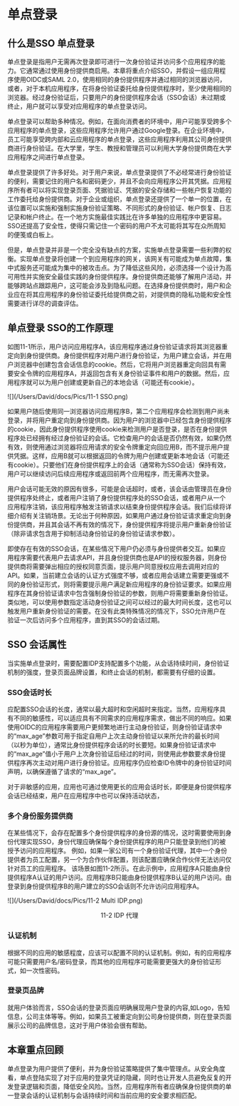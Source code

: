 # 单点登录

## 什么是SSO 单点登录

单点登录是指用户无需再次登录即可进行一次身份验证并访问多个应用程序的能力。它通常通过使用身份提供商启用。本章将重点介绍SSO，并假设一组应用程序使用OIDC或SAML 2.0，使用相同的身份提供程序并通过相同的浏览器访问，或者，对于本机应用程序，在将身份验证委托给身份提供程序时，至少使用相同的浏览器。经过身份验证后，只要用户的身份提供程序会话（SSO会话）未过期或终止，用户就可以享受对应用程序的单点登录访问。

单点登录可以帮助多种情况。例如，在面向消费者的环境中，用户可能享受跨多个应用程序的单点登录，这些应用程序允许用户通过Google登录。在企业环境中，员工可能享受跨内部和云应用程序的单点登录，这些应用程序利用其公司身份提供商进行身份验证。在大学里，学生、教授和管理员可以利用大学身份提供商在大学应用程序之间进行单点登录。

单点登录提供了许多好处。对于用户来说，单点登录提供了不必经常进行身份验证的便利，需要记住的用户名和密码更少，并且不会向应用程序公开其凭据。应用程序所有者可以将实现登录页面、凭据验证、凭据的安全存储和一些帐户恢复功能的工作委托给身份提供商。对于企业或组织，单点登录还提供了一个单一的位置，在该位置可以实施和强制实施身份验证策略、不同形式的身份验证、帐户恢复、日志记录和帐户终止。在一个地方实施最佳实践比在许多单独的应用程序中更容易。SSO还提高了安全性，使得只需记住一个密码的用户不太可能将其写在众所周知的便笺或白板上。

但是，单点登录并非是一个完全没有缺点的方案，实施单点登录需要一些利弊的权衡。实现单点登录将创建一个到应用程序的网关，该网关有可能成为单点故障，集中式服务还可能成为集中的被攻击点。为了降低这些风险，必须选择一个设计为高可用性并实施安全最佳实践的身份提供程序。身份提供商还能够了解用户活动，并能够跨站点跟踪用户，这可能会涉及到隐私问题。在选择身份提供商时，用户和企业应在将其应用程序的身份验证委托给提供商之前，对提供商的隐私功能和安全性需要进行详尽的调查评估。

## 单点登录 SSO的工作原理

如图11-1所示，用户访问应用程序A，该应用程序通过身份验证请求将其浏览器重定向到身份提供商。身份提供程序对用户进行身份验证，为用户建立会话，并在用户浏览器中创建包含会话信息的cookie。然后，它将用户浏览器重定向回具有需要安全令牌的应用程序A，并返回包含有关身份验证事件和用户的数据。然后，应用程序就可以为用户创建或更新自己的本地会话（可能还有cookie）。

![](/Users/David/docs/Pics/11-1 SSO.png)

如果用户随后使用同一浏览器访问应用程序B，第二个应用程序会检测到用户尚未登录，并将用户重定向到身份提供商。因为用户的浏览器中已经包含身份提供程序的cookie，因此身份提供程序使用cookie来检测用户是否登录，是否在身份提供程序处已经拥有经过身份验证的会话。它检查用户的会话是否仍然有效，如果仍然有效，则使用通过浏览器将应用请求的安全令牌重定向回应用B，而不提示用户提供凭据。这样，应用B就可以根据返回的令牌为用户创建或更新本地会话（可能还有cookie）。只要他们在身份提供程序上的会话（通常称为SSO会话）保持有效，用户可以继续访问后续应用程序或返回前两个应用程序，而无需再次登录。

用户会话可能无效的原因有很多，可能是会话超时，或者，该会话由管理员在身份提供程序处终止，或者用户注销了身份提供程序处的SSO会话，或者用户从一个应用程序注销，该应用程序触发注销请求以结束身份提供程序会话。我们后续将详细介绍有关注销场景。无论出于何种原因，如果用户通过身份验证请求重定向到身份提供商，并且其会话不再有效的情况下，身份提供程序将提示用户重新身份验证（除非请求包含用于抑制活动身份验证的身份验证请求参数）。

即使存在有效的SSO会话，在某些情况下用户仍必须与身份提供者交互。如果应用程序需要代表用户去请求API，并且身份提供商也是API的授权服务器，则身份提供商将需要弹出相应的授权同意页面，提示用户同意授权应用去调用对应的API。如果，当前建立会话的认证方式强度不够，或者应用会话建立需要更强或不同的身份验证形式，则将需要提示用户满足新应用程序的身份验证要求。如果应用程序在其身份验证请求中包含强制身份验证的参数，则用户将需要重新身份验证。类似地，可以使用参数指定活动身份验证之间可以经过的最大时间长度，这也可以触发用户重新身份验证的需要。在没有此类特殊情况的情况下，SSO允许用户在验证一次后访问多个应用程序，直到其SSO的会话过期。

## SSO 会话属性

当实施单点登录时，需要配置IDP支持配置多个功能，从会话持续时间，身份验证机制的强度，登录页面品牌设置，和终止会话的机制，都需要有仔细的设置。

### SSO会话时长

应配置SSO会话的长度，通常以最大超时和空闲超时来指定。当然，应用程序具有不同的敏感性，可以适应具有不同需求的应用程序需求，做出不同的响应。如果使用OIDC的应用程序需要用户更频繁地进行主动身份验证，则身份验证请求中的“max_age”参数可用于指定自用户上次主动身份验证以来所允许的最长时间（以秒为单位），通常比身份提供程序会话的时长要短。如果身份验证请求中的“max_age”值小于用户上次身份验证后经过的时间，则使用此参数要求身份提供程序再次主动对用户进行身份验证。应用程序仍应检查ID令牌中的身份验证时间声明，以确保遵循了请求的“max_age”。

对于非敏感的应用，应用也可通过使用更长的应用会话时长，即便是身份提供程序会话已经结束，用户在应用程序中也可以保持活动状态，

### 多个身份服务提供商

在某些情况下，会存在配置多个身份提供程序的身份源的情况，这时需要使用到身份代理实现SSO，身份代理应确保每个身份提供程序的用户只能登录到他们的被授予访问的应用程序。
例如，如果一家公司有一个身份验证代理，其中一个身份提供者为员工配置，另一个为合作伙伴配置，则该配置应确保合作伙伴无法访问仅针对员工的应用程序。
该场景如图11-2所示。在此示例中，应用程序A只能由身份提供程序A认证的用户访问。应用程序B只能由身份提供程序B认证的用户访问。由登录到身份提供程序B的用户建立的SSO会话则不允许访问应用程序A。

![](/Users/David/docs/Pics/11-2 Multi IDP.png)

<center>11-2 IDP 代理</center>

### 认证机制

根据不同的应用的敏感程度，应该可以配置不同的认证机制。例如，有的应用程序可能只需要用户名/密码登录，而其他的应用程序可能需要更强大的身份验证形式，如一次性密码。

### 登录页品牌

就用户体验而言，SSO会话的登录页面应明确展现用户登录的内容,如Logo，告知信息，公司主体等等。例如，如果员工被重定向到公司身份提供商，则在登录页面展示公司的品牌信息，这对于用户体验会很有帮助。

## 本章重点回顾

单点登录为用户提供了便利，并为身份验证策略提供了集中管理点。从安全角度看，单点登陆实现了对于应用的登录凭证的隐藏，同时也让开发人员避免反复的开发登录逻辑和页面，降低安全风险。当然，应用程序所有者应确保身份提供商的单一登录会话的认证机制与会话持续时间和当前应用的安全要求相匹配。

